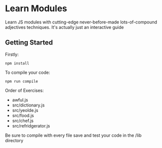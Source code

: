 # Learn Modules

Learn JS modules with cutting-edge never-before-made lots-of-compound adjectives techniques. 
It's actually just an interactive guide

## Getting Started

Firstly:

```npm install```

To compile your code:

```npm run compile```

Order of Exercises:

* awful.js
* src/dictionary.js
* src/yeolde.js
* src/food.js
* src/chef.js
* src/refridgerator.js

Be sure to compile with every file save and test your code in the /lib directory